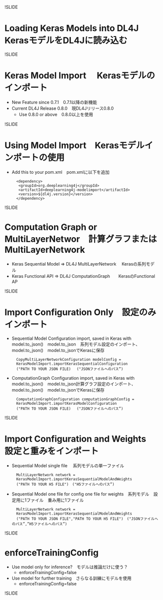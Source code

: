 !SLIDE

# Loading Keras Models into DL4J　 KerasモデルをDL4Jに読み込む


!SLIDE

# Keras Model Import　 Kerasモデルのインポート

* New Feature since 0.7.1　0.7.1以降の新機能
* Current DL4J Release 0.8.0　現DL4Jリリース0.8.0
  * Use 0.8.0 or above　0.8.0以上を使用


!SLIDE

# Using Model Import　Kerasモデルインポートの使用

* Add this to your pom.xml　pom.xmlに以下を追加

		<dependency>
		 <groupId>org.deeplearning4j</groupId>
		 <artifactId>deeplearning4j-modelimport</artifactId>
		 <version>${dl4j.version}</version>
		</dependency>
	

!SLIDE

# Computation Graph or MultiLayerNetwor　計算グラフまたはMultiLayerNetwork

* Keras Sequential Model => DL4J MultiLayerNetwork　 Kerasの系列モデル
* Keras Functional API => DL4J ComputationGraph　　KerasのFunctional AP


!SLIDE

# Import Configuration Only　設定のみインポート

* Sequential Model Configuration import, saved in Keras with model.to_json()　model.to_json　系列モデル設定のインポート、model.to_json()　model.to_jsonでKerasに保存


		CopyMultiLayerNetworkConfiguration modelConfig = 
		KerasModelImport.importKerasSequentialConfiguration
		("PATH TO YOUR JSON FILE)　 ("JSONファイルへのパス”)


* ComputationGraph Configuration import, saved in Keras with model.to_json()　model.to_json計算グラフ設定のインポート、model.to_json()　model.to_jsonでKerasに保存


		ComputationGraphConfiguration computationGraphConfig = 
		KerasModelImport.importKerasModelConfiguration
		("PATH TO YOUR JSON FILE)　 ("JSONファイルへのパス”)


!SLIDE

# Import Configuration and Weights　設定と重みをインポート

* Sequential Model single file 　系列モデルの単一ファイル


		MultiLayerNetwork network = 
		KerasModelImport.importKerasSequentialModelAndWeights
		("PATH TO YOUR H5 FILE")　("H5ファイルへのパス”)


* Sequential Model one file for config one file for weights　系列モデル　設定用に1ファイル　重み用に1ファイル


		MultiLayerNetwork network = 
		KerasModelImport.importKerasSequentialModelAndWeights
		("PATH TO YOUR JSON FILE","PATH TO YOUR H5 FILE")　("JSONファイルへのパス”,”H5ファイルへのパス”)



!SLIDE

# enforceTrainingConfig

* Use model only for inference?　モデルは推論だけに使う？
  * enforceTrainingConfig=false
* Use model for further training　さらなる訓練にモデルを使用
  *  enforceTrainingConfig=false


!SLIDE

